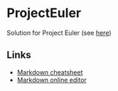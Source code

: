 # ProjectEuler

Solution for Project Euler (see [here](https://projecteuler.net/))

## Links
 - [Markdown cheatsheet](https://github.com/adam-p/markdown-here/wiki/Markdown-Cheatsheet)
 - [Markdown online editor](https://dillinger.io/)